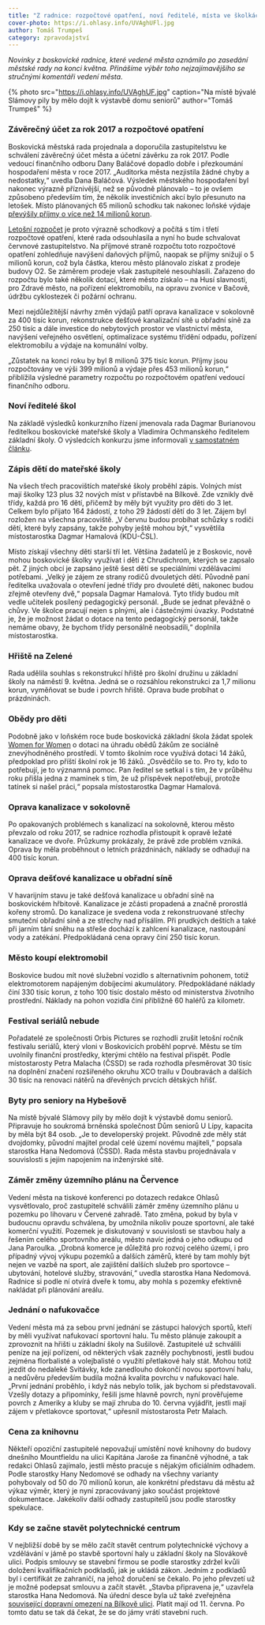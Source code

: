 ```yaml
---
title: "Z radnice: rozpočtové opatření, noví ředitelé, místa ve školkách"
cover-photo: https://i.ohlasy.info/UVAghUFl.jpg
author: Tomáš Trumpeš
category: zpravodajství
---
```


*Novinky z boskovické radnice, které vedené města oznámilo po zasedání městské rady na konci května. Přinášíme výběr toho nejzajímavějšího se stručnými komentáři vedení města.*

{% photo src="https://i.ohlasy.info/UVAghUF.jpg" caption="Na místě bývalé Slámovy pily by mělo dojít k výstavbě domu seniorů" author="Tomáš Trumpeš" %}

### Závěrečný účet za rok 2017 a rozpočtové opatření

Boskovická městská rada projednala a doporučila zastupitelstvu ke schválení závěrečný účet města a účetní závěrku za rok 2017. Podle vedoucí finančního odboru Dany Baláčové dopadlo dobře i přezkoumání hospodaření města v roce 2017. „Auditorka města nezjistila žádné chyby a nedostatky,“ uvedla Dana Baláčová. Výsledek městského hospodaření byl nakonec výrazně příznivější, než se původně plánovalo – to je ovšem způsobeno především tím, že několik investičních akcí bylo přesunuto na letošek. Místo plánovaných 65 milionů schodku tak nakonec loňské výdaje [převýšily příjmy o více než 14 milionů korun](http://monitor.statnipokladna.cz/2017/obce/detail/00279978).

[Letošní rozpočet](http://www.ohlasy.info/clanky/2017/11/rozpocet.html) je proto výrazně schodkový a počítá s tím i třetí rozpočtové opatření, které rada odsouhlasila a nyní ho bude schvalovat červnové zastupitelstvo. Na příjmové straně rozpočtu toto rozpočtové opatření zohledňuje navýšení daňových příjmů, naopak se příjmy snižují o 5 milionů korun, což byla částka, kterou město plánovalo získat z prodeje budovy O2. Se záměrem prodeje však zastupitelé nesouhlasili. Zařazeno do rozpočtu bylo také několik dotací, které město získalo – na Husí slavnosti, pro Zdravé město, na pořízení elektromobilu, na opravu zvonice v Bačově, údržbu cyklostezek či požární ochranu.

Mezi nejdůležitější návrhy změn výdajů patří oprava kanalizace v sokolovně za 400 tisíc korun, rekonstrukce dešťové kanalizační sítě u obřadní síně za 250 tisíc a dále investice do nebytových prostor ve vlastnictví města, navýšení veřejného osvětlení, optimalizace systému třídění odpadu, pořízení elektromobilu a výdaje na komunální volby.

„Zůstatek na konci roku by byl 8 milionů 375 tisíc korun. Příjmy jsou rozpočtovány ve výši 399 milionů a výdaje přes 453 milionů korun,“ přiblížila výsledné parametry rozpočtu po rozpočtovém opatření vedoucí finančního odboru.

### Noví ředitelé škol

Na základě výsledků konkurzního řízení jmenovala rada Dagmar Burianovou ředitelkou boskovické mateřské školy a Vladimíra Ochmanského ředitelem základní školy. O výsledcích konkurzu jsme informovali [v samostatném článku](http://www.ohlasy.info/clanky/2018/05/reditele-skol.html).

### Zápis dětí do mateřské školy

Na všech třech pracovištích mateřské školy proběhl zápis. Volných míst mají školky 123 plus 32 nových míst v přístavbě na Bílkově. Zde vznikly dvě třídy, každá pro 16 dětí, přičemž by měly být využity pro děti do 3 let. Celkem bylo přijato 164 žádostí, z toho 29 žádostí dětí do 3 let. Zájem byl rozložen na všechna pracoviště. „V červnu budou probíhat schůzky s rodiči dětí, které byly zapsány, takže pohyby ještě mohou být,“ vysvětlila místostarostka Dagmar Hamalová (KDU-ČSL).

Místo získají všechny děti starší tří let. Většina žadatelů je z Boskovic, nově mohou boskovické školky využívat i děti z Chrudichrom, kterých se zapsalo pět. Z jiných obcí je zapsáno ještě šest dětí se speciálními vzdělávacími potřebami. „Velký je zájem ze strany rodičů dvouletých dětí. Původně paní ředitelka uvažovala o otevření jedné třídy pro dvouleté děti, nakonec budou zřejmě otevřeny dvě,“ popsala Dagmar Hamalová. Tyto třídy budou mít vedle učitelek posílený pedagogický personál. „Bude se jednat převážně o chůvy. Ve školce pracují nejen s plnými, ale i částečnými úvazky. Podstatné je, že je možnost žádat o dotace na tento pedagogický personál, takže nemáme obavy, že bychom třídy personálně neobsadili,“ doplnila místostarostka.

### Hřiště na Zelené

Rada udělila souhlas s rekonstrukcí hřiště pro školní družinu u základní školy na náměstí 9. května. Jedná se o rozsáhlou rekonstrukci za 1,7 milionu korun, vyměňovat se bude i povrch hřiště. Oprava bude probíhat o prázdninách.

### Obědy pro děti

Podobně jako v loňském roce bude boskovická základní škola žádat spolek [Women for Women](http://www.women-for-women.cz) o dotaci na úhradu obědů žákům ze sociálně znevýhodněného prostředí. V tomto školním roce využívá dotaci 14 žáků, předpoklad pro příští školní rok je 16 žáků. „Osvědčilo se to. Pro ty, kdo to potřebují, je to významná pomoc. Pan ředitel se setkal i s tím, že v průběhu roku přišla jedna z maminek s tím, že už příspěvek nepotřebují, protože tatínek si našel práci,“ popsala místostarostka Dagmar Hamalová.

### Oprava kanalizace v sokolovně

Po opakovaných problémech s kanalizací na sokolovně, kterou město převzalo od roku 2017, se radnice rozhodla přistoupit k opravě ležaté kanalizace ve dvoře. Průzkumy prokázaly, že právě zde problém vzniká. Oprava by měla proběhnout o letních prázdninách, náklady se odhadují na 400 tisíc korun.

### Oprava dešťové kanalizace u obřadní síně

V havarijním stavu je také dešťová kanalizace u obřadní síně na boskovickém hřbitově. Kanalizace je zčásti propadená a značně prorostlá kořeny stromů. Do kanalizace je svedena voda z rekonstruované střechy smuteční obřadní síně a ze střechy nad přísálím. Při prudkých deštích a také při jarním tání sněhu na střeše dochází k zahlcení kanalizace, nastoupání vody a zatékání. Předpokládaná cena opravy činí 250 tisíc korun.

### Město koupí elektromobil

Boskovice budou mít nové služební vozidlo s alternativním pohonem, totiž elektromotorem napájeným dobíjecími akumulátory. Předpokládané náklady činí 330 tisíc korun, z toho 100 tisíc dostalo město od ministerstva životního prostřední. Náklady na pohon vozidla činí přibližně 60 haléřů za kilometr.

### Festival seriálů nebude

Pořadatelé ze společnosti Orbis Pictures se rozhodli zrušit letošní ročník festivalu seriálů, který vloni v Boskovicích proběhl poprvé. Městu se tím uvolnily finanční prostředky, kterými chtělo na festival přispět. Podle místostarosty Petra Malacha (ČSSD) se rada rozhodla přesměrovat 30 tisíc na doplnění značení rozšířeného okruhu XCO trailu v Doubravách a dalších 30 tisíc na renovaci nátěrů na dřevěných prvcích dětských hřišť.

### Byty pro seniory na Hybešově

Na místě bývalé Slámovy pily by mělo dojít k výstavbě domu seniorů. Připravuje ho soukromá brněnská společnost Dům seniorů U Lípy, kapacita by měla být 84 osob. „Je to developerský projekt. Původně zde měly stát dvojdomky, původní majitel prodal celé území novému majiteli,“ popsala starostka Hana Nedomová (ČSSD). Rada města stavbu projednávala v souvislosti s jejím napojením na inženýrské sítě.

### Záměr změny územního plánu na Července

Vedení města na tiskové konferenci po dotazech redakce Ohlasů vysvětlovalo, proč zastupitelé schválili záměr změny územního plánu u pozemku po lihovaru v Červené zahradě. Tato změna, pokud by byla v budoucnu opravdu schválena, by umožnila nikoliv pouze sportovní, ale také komerční využití. Pozemek je diskutovaný v souvislosti se stavbou haly a řešením celého sportovního areálu, město navíc jedná o jeho odkupu od Jana Paroulka. „Drobná komerce je důležitá pro rozvoj celého území, i pro případný vývoj výkupu pozemků a dalších záměrů, které by tam mohly být nejen ve vazbě na sport, ale zajištění dalších služeb pro sportovce – ubytování, hotelové služby, stravování,“ uvedla starostka Hana Nedomová. Radnice si podle ní otvírá dveře k tomu, aby mohla s pozemky efektivně nakládat při plánování areálu.

### Jednání o nafukovačce

Vedení města má za sebou první jednání se zástupci halových sportů, kteří by měli využívat nafukovací sportovní halu. Tu město plánuje zakoupit a zprovoznit na hřišti u základní školy na Sušilově. Zastupitelé už schválili peníze na její pořízení, od některých však zazněly pochybnosti, jestli budou zejména florbalisté a volejbalisté o využití přetlakové haly stát. Mohou totiž jezdit do nedaleké Svitávky, kde zanedlouho dokončí novou sportovní halu, a nedůvěru především budila možná kvalita povrchu v nafukovací hale. „První jednání proběhlo, i když nás nebylo tolik, jak bychom si představovali. Vzešly dotazy a připomínky, řešili jsme hlavně povrch, nyní prověřujeme povrch z Ameriky a kluby se mají zhruba do 10. června vyjádřit, jestli mají zájem v přetlakovce sportovat,“ upřesnil místostarosta Petr Malach.

### Cena za knihovnu

Někteří opoziční zastupitelé nepovažují umístění nové knihovny do budovy dnešního Mountfieldu na ulici Kapitána Jaroše za finančně výhodné, a tak redakci Ohlasů zajímalo, jestli město pracuje s nějakým oficiálním odhadem. Podle starostky Hany Nedomové se odhady na všechny varianty pohybovaly od 50 do 70 milionů korun, ale konkrétní představu dá městu až výkaz výměr, který je nyní zpracovávaný jako součást projektové dokumentace. Jakékoliv další odhady zastupitelů jsou podle starostky spekulace.

### Kdy se začne stavět polytechnické centrum

V nejbližší době by se mělo začít stavět centrum polytechnické výchovy a vzdělávání v jámě po stavbě sportovní haly u základní školy na Slovákově ulici. Podpis smlouvy se stavební firmou se podle starostky zdržel kvůli doložení kvalifikačních podkladů, jak je ukládá zákon. Jedním z podkladů byl i certifikát ze zahraničí, na jehož doručení se čekalo. Po jeho převzetí už je možné podepsat smlouvu a začít stavět. „Stavba připravena je,“ uzavřela starostka Hana Nedomová. Na úřední desce byla už také zveřejněna [související dopravní omezení na Bílkově ulici](http://data.ohlasy.info/2018/bilkova-omezeni.pdf). Platit mají od 11. června. Po tomto datu se tak dá čekat, že se do jámy vrátí stavební ruch.
